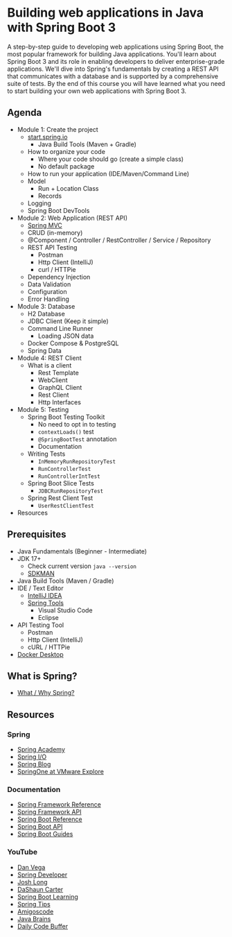 # Building web applications in Java with Spring Boot 3

A step-by-step guide to developing web applications using Spring Boot, the most popular framework for building Java applications. You'll learn about Spring Boot 3 and its role in enabling developers to deliver enterprise-grade applications. We'll dive into Spring's fundamentals by creating a REST API that communicates with a database and is supported by a comprehensive suite of tests. By the end of this course you will have learned what you need to start building your own web applications with Spring Boot 3.

## Agenda

- Module 1: Create the project
    - [start.spring.io](http://start.spring.io)
        - Java Build Tools (Maven + Gradle)
    - How to organize your code
        - Where your code should go (create a simple class)
        - No default package
    - How to run your application (IDE/Maven/Command Line)
    - Model
        - Run + Location Class
        - Records
    - Logging
    - Spring Boot DevTools
- Module 2: Web Application (REST API)
    - [Spring MVC](https://docs.spring.io/spring-framework/reference/web.html)
    - CRUD (in-memory)
    - @Component / Controller / RestController / Service / Repository
    - REST API Testing
        - Postman
        - Http Client (IntelliJ)
        - curl / HTTPie
    - Dependency Injection
    - Data Validation
    - Configuration
    - Error Handling
- Module 3: Database
    - H2 Database
    - JDBC Client (Keep it simple)
    - Command Line Runner
        - Loading JSON data
    - Docker Compose & PostgreSQL
    - Spring Data
- Module 4: REST Client
    - What is a client
        - Rest Template
        - WebClient
        - GraphQL Client
        - Rest Client
        - Http Interfaces
- Module 5: Testing
    - Spring Boot Testing Toolkit
        - No need to opt in to testing
        - `contextLoads()` test
        - `@SpringBootTest` annotation
        - Documentation
    - Writing Tests
        - `InMemoryRunRepositoryTest`
        - `RunControllerTest`
        - `RunControllerIntTest`
    - Spring Boot Slice Tests
        - `JDBCRunRepositoryTest`
    - Spring Rest Client Test
        - `UserRestClientTest`
- Resources

## Prerequisites

- Java Fundamentals (Beginner - Intermediate)
- JDK 17+
    - Check current version `java --version`
    - [SDKMAN](https://sdkman.io/)
- Java Build Tools (Maven / Gradle)
- IDE / Text Editor
    - [IntelliJ IDEA](https://www.jetbrains.com/idea/)
    - [Spring Tools](https://spring.io/tools)
        - Visual Studio Code
        - Eclipse
- API Testing Tool
    - Postman
    - Http Client (IntelliJ)
    - cURL / HTTPie
- [Docker Desktop](https://www.docker.com/)

## What is Spring?

- [What / Why Spring?](https://spring.io/)

## Resources

### Spring
- [Spring Academy](https://www.youtube.com/c/SpringAcademy)
- [Spring I/O](https://spring.io/blog)
- [Spring Blog](https://spring.io/blog)
- [SpringOne at VMware Explore](https://springone.io/)

### Documentation

- [Spring Framework Reference](https://docs.spring.io/spring-framework/docs/current/reference/html/)
- [Spring Framework API](https://docs.spring.io/spring-framework/docs/current/javadoc-api/)
- [Spring Boot Reference](https://docs.spring.io/spring-boot/docs/current/reference/html/index.html)
- [Spring Boot API](https://docs.spring.io/spring-boot/docs/current/api/)
- [Spring Boot Guides](https://spring.io/guides)

### YouTube

- [Dan Vega](https://www.youtube.com/@danvega)
- [Spring Developer](https://www.youtube.com/@SpringSourceDev)
- [Josh Long](https://www.youtube.com/@coffeesoftware)
- [DaShaun Carter](https://www.youtube.com/@dashaun)
- [Spring Boot Learning](https://www.youtube.com/@SpringBootLearning)
- [Spring Tips](https://www.youtube.com/playlist?list=PLgGXSWYM2FpPw8rV0tZoMiJYSCiLhPnOc)
- [Amigoscode](https://www.youtube.com/@amigoscode)
- [Java Brains](https://www.youtube.com/c/JavaBrainsChannel)
- [Daily Code Buffer](https://www.youtube.com/@DailyCodeBuffer)